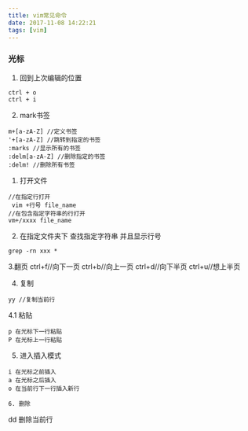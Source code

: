 ```yaml
---
title: vim常见命令
date: 2017-11-08 14:22:21
tags: [vim]
---
```


### 光标
1. 回到上次编辑的位置
```
ctrl + o
ctrl + i
```
2. mark书签
```
m+[a-zA-Z] //定义书签
'+[a-zA-Z] //跳转到指定的书签
:marks //显示所有的书签
:delm[a-zA-Z] //删除指定的书签
:delm! //删除所有书签
```

1. 打开文件
 ````
 //在指定行打开
  vim +行号 file_name
 //在包含指定字符串的行打开
vm+/xxxx file_name

````
2. 在指定文件夹下 查找指定字符串 并且显示行号
```
grep -rn xxx *
```

3.翻页
ctrl+f//向下一页
ctrl+b//向上一页
ctrl+d//向下半页
ctrl+u//想上半页

4. 复制
```
yy //复制当前行
```
4.1 粘贴
```
p 在光标下一行粘贴
P 在光标上一行粘贴
```

5. 进入插入模式
```
i 在光标之前插入
a 在光标之后插入
o 在当前行下一行插入新行

6. 删除
```
dd 删除当前行
```
```



